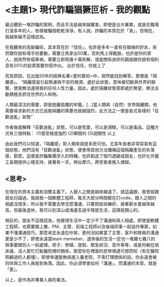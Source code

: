 # <主題1> 現代詐騙猖獗叵析   - 我的觀點

最近聽到一堆詐騙的案例，而且手法是越來越厲害，即使是台大畢業，或是在職場打滾多年的人，依樣被騙個乾乾淨淨。有人說，詐騙的本質在於「貪」，但現在，我越來越不這樣認為。

在我聽來的高級騙術，其本質在於「信任」，也許是多年一直有在聯絡的好友，突然跟你說有場手術要動，需要立馬拿出50萬，否則馬上得截肢，也許是你的家人，說突然有個車禍，需要立即用幾十萬和解，或是關係良好的親戚跟你說有個利息有20%的投資案要你搭作伙。
出於信任，你就上了

究其原因，在出版50年的經典名著<愛的藝術>中，居然能找到解答，那便是「隔離感」。
“隔離感是引起焦慮與不安的根源，處於此狀態，意味被切斷與外界的聯繫，使我無法運用我的任何人性力量。因此，處於隔離狀態意即處於無望，無法主動積極去抓住世界的人和物。

人類最深沈的需要，即是脱離孤獨的牢籠。[...]當人類與（自然）世界隔離開，他需要尋求新的方式已逃脫隔離的需要也就越強烈，此方法之一便是各式各樣的「狂歡迷亂」狀態”

作者後面解釋「狂歡迷亂」狀態，可以是性愛，可以是酒精，可以是毒品。這種方式有三個特點：
(1)感受極度強烈
(2)瞬間的
(3)週期性
以上

由此我們可以知道，「隔離感」對人類來說是多麽可怕，尤其年長者非常容易有這個狀態，他們沒有「狂歡迷亂」狀態，便會用其他方法彌補這個隔離產生的失落感，那麼，這便是詐騙集團滲入的時機。也許創造了個巧遇變成朋友，也許化作義工長期提供心理支持，接著有一天，伸出摩爪，將受害者推入煉獄。

## <思考>

在現在的資本主義和消費主義下，人跟人之間是越來越遠了，就這議題，我曾經跟朋友討論過，我說我一個軟體工程師，每天大部分時間都在打code，跟人之間的相處沒很多，所以我不需要去學怎麼溝通，只要把技術練好，接著薪水會越來越高，但最後退休，我可以到深山或海邊去過半隱居生活，這樣挺開心的。

相反的，朋友不這樣認為，他覺得生活中一定少不了溝通和與人相處，即使是軟體工程師，也需要跟上層、PM、主管、前端工程師以及後端同事一起協作專案，如果不懂溝通技巧，那麼肯定永遠在吵架，更何況如果當了主管，客戶和隊員的溝通更是少不了，即使永遠當team memeber，退休後的生活一定也一堆雜七雜八的瑣事要跟別人一起處理，房子、修繕、度假、緊急狀況、意外等等，或是你躺在病床邊，沒人幫忙打點醫院裡的關係，那麼你在裡面的悲慘境遇可想而知（有在醫院照顧過的人都懂），即使幸運能無病進入養老院，不善打理關係的話，你永遠會被同伴與工作人員放到角落。因此，你必須學會如何「溝通」，而溝通的本質，就是「愛」。





以上，是作為非專業人員的看法。